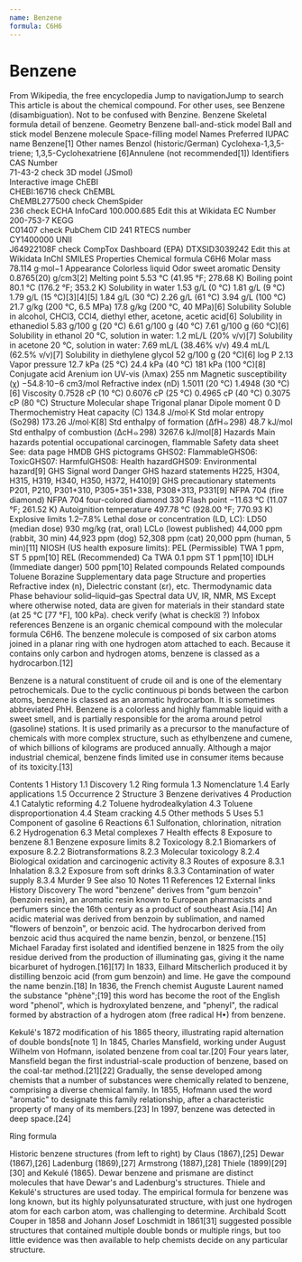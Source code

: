 ```yaml
---
name: Benzene
formula: C6H6
---
```

# Benzene
From Wikipedia, the free encyclopedia
Jump to navigationJump to search
This article is about the chemical compound. For other uses, see Benzene (disambiguation).
Not to be confused with Benzine.
Benzene
Skeletal formula detail of benzene.
Geometry
Benzene ball-and-stick model
Ball and stick model
Benzene molecule
Space-filling model
Names
Preferred IUPAC name
Benzene[1]
Other names
Benzol (historic/German)
Cyclohexa-1,3,5-triene; 1,3,5-Cyclohexatriene
[6]Annulene (not recommended[1])
Identifiers
CAS Number	
71-43-2 check
3D model (JSmol)	
Interactive image
ChEBI	
CHEBI:16716 check
ChEMBL	
ChEMBL277500 check
ChemSpider	
236 check
ECHA InfoCard	100.000.685 Edit this at Wikidata
EC Number	
200-753-7
KEGG	
C01407 check
PubChem CID	
241
RTECS number	
CY1400000
UNII	
J64922108F check
CompTox Dashboard (EPA)	
DTXSID3039242 Edit this at Wikidata
InChI
SMILES
Properties
Chemical formula	C6H6
Molar mass	78.114 g·mol−1
Appearance	Colorless liquid
Odor	sweet aromatic
Density	0.8765(20) g/cm3[2]
Melting point	5.53 °C (41.95 °F; 278.68 K)
Boiling point	80.1 °C (176.2 °F; 353.2 K)
Solubility in water	1.53 g/L (0 °C)
1.81 g/L (9 °C)
1.79 g/L (15 °C)[3][4][5]
1.84 g/L (30 °C)
2.26 g/L (61 °C)
3.94 g/L (100 °C)
21.7 g/kg (200 °C, 6.5 MPa)
17.8 g/kg (200 °C, 40 MPa)[6]
Solubility	Soluble in alcohol, CHCl3, CCl4, diethyl ether, acetone, acetic acid[6]
Solubility in ethanediol	5.83 g/100 g (20 °C)
6.61 g/100 g (40 °C)
7.61 g/100 g (60 °C)[6]
Solubility in ethanol	20 °C, solution in water:
1.2 mL/L (20% v/v)[7]
Solubility in acetone	20 °C, solution in water:
7.69 mL/L (38.46% v/v)
49.4 mL/L (62.5% v/v)[7]
Solubility in diethylene glycol	52 g/100 g (20 °C)[6]
log P	2.13
Vapor pressure	12.7 kPa (25 °C)
24.4 kPa (40 °C)
181 kPa (100 °C)[8]
Conjugate acid	Arenium ion
UV-vis (λmax)	255 nm
Magnetic susceptibility (χ)	−54.8·10−6 cm3/mol
Refractive index (nD)	1.5011 (20 °C)
1.4948 (30 °C)[6]
Viscosity	0.7528 cP (10 °C)
0.6076 cP (25 °C)
0.4965 cP (40 °C)
0.3075 cP (80 °C)
Structure
Molecular shape	Trigonal planar
Dipole moment	0 D
Thermochemistry
Heat capacity (C)	134.8 J/mol·K
Std molar
entropy (So298)	173.26 J/mol·K[8]
Std enthalpy of
formation (ΔfH⦵298)	48.7 kJ/mol
Std enthalpy of
combustion (ΔcH⦵298)	3267.6 kJ/mol[8]
Hazards
Main hazards	potential occupational carcinogen, flammable
Safety data sheet	See: data page
HMDB
GHS pictograms	GHS02: FlammableGHS06: ToxicGHS07: HarmfulGHS08: Health hazardGHS09: Environmental hazard[9]
GHS Signal word	Danger
GHS hazard statements	H225, H304, H315, H319, H340, H350, H372, H410[9]
GHS precautionary statements	P201, P210, P301+310, P305+351+338, P308+313, P331[9]
NFPA 704 (fire diamond)	
NFPA 704 four-colored diamond
330
Flash point	−11.63 °C (11.07 °F; 261.52 K)
Autoignition
temperature	497.78 °C (928.00 °F; 770.93 K)
Explosive limits	1.2–7.8%
Lethal dose or concentration (LD, LC):
LD50 (median dose)	930 mg/kg (rat, oral)
LCLo (lowest published)	44,000 ppm (rabbit, 30 min)
44,923 ppm (dog)
52,308 ppm (cat)
20,000 ppm (human, 5 min)[11]
NIOSH (US health exposure limits):
PEL (Permissible)	TWA 1 ppm, ST 5 ppm[10]
REL (Recommended)	Ca TWA 0.1 ppm ST 1 ppm[10]
IDLH (Immediate danger)	500 ppm[10]
Related compounds
Related compounds	Toluene
Borazine
Supplementary data page
Structure and
properties	Refractive index (n),
Dielectric constant (εr), etc.
Thermodynamic
data	Phase behaviour
solid–liquid–gas
Spectral data	UV, IR, NMR, MS
Except where otherwise noted, data are given for materials in their standard state (at 25 °C [77 °F], 100 kPa).
check verify (what is check☒ ?)
Infobox references
Benzene is an organic chemical compound with the molecular formula C6H6. The benzene molecule is composed of six carbon atoms joined in a planar ring with one hydrogen atom attached to each. Because it contains only carbon and hydrogen atoms, benzene is classed as a hydrocarbon.[12]

Benzene is a natural constituent of crude oil and is one of the elementary petrochemicals. Due to the cyclic continuous pi bonds between the carbon atoms, benzene is classed as an aromatic hydrocarbon. It is sometimes abbreviated PhH. Benzene is a colorless and highly flammable liquid with a sweet smell, and is partially responsible for the aroma around petrol (gasoline) stations. It is used primarily as a precursor to the manufacture of chemicals with more complex structure, such as ethylbenzene and cumene, of which billions of kilograms are produced annually. Although a major industrial chemical, benzene finds limited use in consumer items because of its toxicity.[13]


Contents
1	History
1.1	Discovery
1.2	Ring formula
1.3	Nomenclature
1.4	Early applications
1.5	Occurrence
2	Structure
3	Benzene derivatives
4	Production
4.1	Catalytic reforming
4.2	Toluene hydrodealkylation
4.3	Toluene disproportionation
4.4	Steam cracking
4.5	Other methods
5	Uses
5.1	Component of gasoline
6	Reactions
6.1	Sulfonation, chlorination, nitration
6.2	Hydrogenation
6.3	Metal complexes
7	Health effects
8	Exposure to benzene
8.1	Benzene exposure limits
8.2	Toxicology
8.2.1	Biomarkers of exposure
8.2.2	Biotransformations
8.2.3	Molecular toxicology
8.2.4	Biological oxidation and carcinogenic activity
8.3	Routes of exposure
8.3.1	Inhalation
8.3.2	Exposure from soft drinks
8.3.3	Contamination of water supply
8.3.4	Murder
9	See also
10	Notes
11	References
12	External links
History
Discovery
The word "benzene" derives from "gum benzoin" (benzoin resin), an aromatic resin known to European pharmacists and perfumers since the 16th century as a product of southeast Asia.[14] An acidic material was derived from benzoin by sublimation, and named "flowers of benzoin", or benzoic acid. The hydrocarbon derived from benzoic acid thus acquired the name benzin, benzol, or benzene.[15] Michael Faraday first isolated and identified benzene in 1825 from the oily residue derived from the production of illuminating gas, giving it the name bicarburet of hydrogen.[16][17] In 1833, Eilhard Mitscherlich produced it by distilling benzoic acid (from gum benzoin) and lime. He gave the compound the name benzin.[18] In 1836, the French chemist Auguste Laurent named the substance "phène";[19] this word has become the root of the English word "phenol", which is hydroxylated benzene, and "phenyl", the radical formed by abstraction of a hydrogen atom (free radical H•) from benzene.


Kekulé's 1872 modification of his 1865 theory, illustrating rapid alternation of double bonds[note 1]
In 1845, Charles Mansfield, working under August Wilhelm von Hofmann, isolated benzene from coal tar.[20] Four years later, Mansfield began the first industrial-scale production of benzene, based on the coal-tar method.[21][22] Gradually, the sense developed among chemists that a number of substances were chemically related to benzene, comprising a diverse chemical family. In 1855, Hofmann used the word "aromatic" to designate this family relationship, after a characteristic property of many of its members.[23] In 1997, benzene was detected in deep space.[24]

Ring formula

Historic benzene structures (from left to right) by Claus (1867),[25] Dewar (1867),[26] Ladenburg (1869),[27] Armstrong (1887),[28] Thiele (1899)[29][30] and Kekulé (1865). Dewar benzene and prismane are distinct molecules that have Dewar's and Ladenburg's structures. Thiele and Kekulé's structures are used today.
The empirical formula for benzene was long known, but its highly polyunsaturated structure, with just one hydrogen atom for each carbon atom, was challenging to determine. Archibald Scott Couper in 1858 and Johann Josef Loschmidt in 1861[31] suggested possible structures that contained multiple double bonds or multiple rings, but too little evidence was then available to help chemists decide on any particular structure.